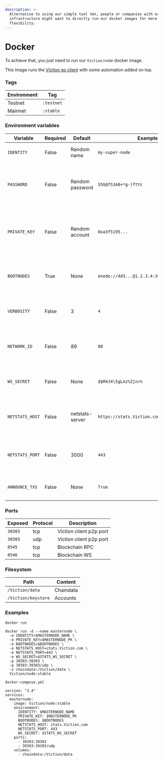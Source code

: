 ```yaml
---
description: >-
  Alternative to using our simple tool tmn, people or companies with existing
  infrastructure might want to directly run our docker images for more
  flexibility.
---
```


# Docker

To achieve that, you just need to run our `Viction/node` docker image.

This image runs the [Viction go client](https://github.com/BuildOnViction/Viction) with some automation added on top.

### Tags <a href="#tags" id="tags"></a>

| Environment | Tag        |
| ----------- | ---------- |
| Testnet     | `:testnet` |
| Mainnet     | `:stable`  |

### Environment variables <a href="#environment-variables" id="environment-variables"></a>

| Variable        | Required | Default         | Example                                    | Description                                                                                                     |
| --------------- | -------- | --------------- | ------------------------------------------ | --------------------------------------------------------------------------------------------------------------- |
| `IDENTITY`      | False    | Random name     | `my-super-node`                            | The name of your asternode                                                                                      |
| `PASSWORD`      | False    | Random password | `S5G@fS3A8+*g-)ftYc`                       | The password used by the the client to localy encrypt its account                                               |
| `PRIVATE_KEY`   | False    | Random account  | `0xa3f5195...`                             | The private key of the account who will identify the node and receive txs fees                                  |
| `BOOTNODES`     | True     | None            | `enode://4d3...@1.2.3.4:30301,enode://...` | The comma separated list of bootnodes. Find them [here](https://docs.viction.xyz/general/networks/)           |
| `VERBOSITY`     | False    | 3               | `4`                                        | The level of logging (default one should be enough)                                                             |
| `NETWORK_ID`    | False    | 89              | `88`                                       | The network id of the join your node is joining. Find them [here](https://docs.viction.xyz/general/networks/) |
| `WS_SECRET`     | False    | None            | `d$M4J4\5gLAz%Zjn>%`                       | The password to send data to the stats website                                                                  |
| `NETSTATS_HOST` | False    | netstats-server | `https://stats.Viction.com`              | The stats website to report to, regarding to your environment                                                   |
| `NETSTATS_PORT` | False    | 3000            | `443`                                      | The port used by the stats website (usually 443)                                                                |
| `ANNOUNCE_TXS`  | False    | None            | `True`                                     | Enable reporting transactions via RPC/WS                                                                        |

### Ports <a href="#ports" id="ports"></a>

| Exposed | Protocol | Description               |
| ------- | -------- | ------------------------- |
| `30303` | tcp      | Viction client p2p port |
| `30303` | udp      | Viction client p2p port |
| `8545`  | tcp      | Blockchain RPC            |
| `8546`  | tcp      | Blockchain WS             |

### Filesystem <a href="#filesystem" id="filesystem"></a>

| Path                  | Content   |
| --------------------- | --------- |
| `/Viction/data`     | Chaindata |
| `/Viction/keystore` | Accounts  |

### Examples <a href="#examples" id="examples"></a>

`docker run`

```
docker run -d --name masternode \
  -e IDENTITY=$MASTERNODE_NAME \
  -e PRIVATE_KEY=$MASTERNODE_PK \
  -e BOOTNODES=$BOOTNODES \
  -e NETSTATS_HOST=stats.Viction.com \
  -e NETSTATS_PORT=443 \
  -e WS_SECRET=$STATS_WS_SECRET \
  -p 30303:30303 \
  -p 30303:30303/udp \
  -v chaindata:/Viction/data \
  Viction/node:stable
```

`docker-compose.yml`

```
version: "3.4"
services:
  masternode:
    image: Viction/node:stable
    environment:
      IDENTITY: $MASTERNODE_NAME
      PRIVATE_KEY: $MASTERNODE_PK
      BOOTNODES: $BOOTNODES
      NETSTATS_HOST: stats.Viction.com
      NETSTATS_PORT: 443
      WS_SECRET: $STATS_WS_SECRET
    ports:
      - 30303:30303
      - 30303:30303/udp
    volumes:
      - chaindata:/Viction/data
```
